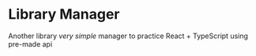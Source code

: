 # Library Manager

Another library _very simple_ manager to practice React + TypeScript using pre-made api
